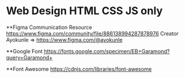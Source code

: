 # Web Design HTML CSS JS only

**Figma Communication Resource
https://www.figma.com/community/file/886138994287878976
Creator Ayokunle => https://www.figma.com/@ayokunle

**Google Font
https://fonts.google.com/specimen/EB+Garamond?query=Garamond+

**Font Awesome
https://cdnjs.com/libraries/font-awesome
